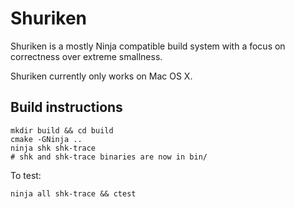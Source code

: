 # Shuriken

Shuriken is a mostly Ninja compatible build system with a focus on correctness
over extreme smallness.

Shuriken currently only works on Mac OS X.

## Build instructions

```
mkdir build && cd build
cmake -GNinja ..
ninja shk shk-trace
# shk and shk-trace binaries are now in bin/
```

To test:

```
ninja all shk-trace && ctest
```
